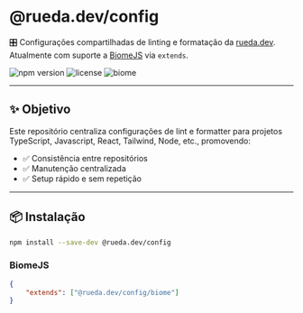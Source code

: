 # @rueda.dev/config

🎛️ Configurações compartilhadas de linting e formatação da [rueda.dev](https://rueda.dev).  
Atualmente com suporte a [BiomeJS](https://biomejs.dev) via `extends`.

![npm version](https://img.shields.io/npm/v/@rueda.dev/config?label=npm)
![license](https://img.shields.io/npm/l/@rueda.dev/config)
![biome](https://img.shields.io/badge/Built%20for-BiomeJS-blue?logo=eslint)

---

## ✨ Objetivo

Este repositório centraliza configurações de lint e formatter para projetos TypeScript, Javascript, React, Tailwind, Node, etc., promovendo:

- ✅ Consistência entre repositórios
- ✅ Manutenção centralizada
- ✅ Setup rápido e sem repetição

---

## 📦 Instalação

```bash
npm install --save-dev @rueda.dev/config
```

### BiomeJS
```json
{
    "extends": ["@rueda.dev/config/biome"]
}
```
